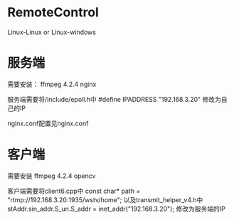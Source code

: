 # RemoteControl
Linux-Linux or Linux-windows

# 服务端
需要安装：
ffmpeg 4.2.4
nginx

服务端需要将/include/epoll.h中
#define IPADDRESS "192.168.3.20"
修改为自己的IP

nginx.conf配置见nginx.conf


# 客户端
需要安装
ffmpeg 4.2.4
opencv

客户端需要将client6.cpp中
const char* path = "rtmp://192.168.3.20:1935/wstv/home";
以及transmit_helper_v4.h中
stAddr.sin_addr.S_un.S_addr = inet_addr("192.168.3.20");
修改为服务端的IP


